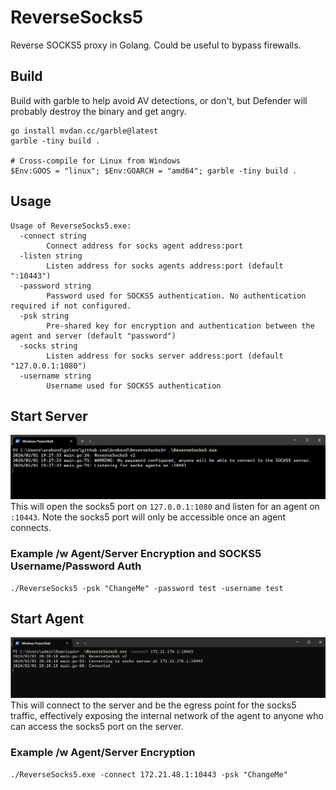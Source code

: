 # ReverseSocks5
Reverse SOCKS5 proxy in Golang. Could be useful to bypass firewalls.

## Build
Build with garble to help avoid AV detections, or don't, but Defender will probably destroy the binary and get angry.
```
go install mvdan.cc/garble@latest
garble -tiny build .

# Cross-compile for Linux from Windows
$Env:GOOS = "linux"; $Env:GOARCH = "amd64"; garble -tiny build .
```

## Usage
```
Usage of ReverseSocks5.exe:
  -connect string
        Connect address for socks agent address:port
  -listen string
        Listen address for socks agents address:port (default ":10443")
  -password string
        Password used for SOCKS5 authentication. No authentication required if not configured.
  -psk string
        Pre-shared key for encryption and authentication between the agent and server (default "password")
  -socks string
        Listen address for socks server address:port (default "127.0.0.1:1080")
  -username string
        Username used for SOCKS5 authentication
```

## Start Server
![Example starting the server](imgs/run_server.png)
This will open the socks5 port on `127.0.0.1:1080` and listen for an agent on `:10443`. Note the socks5 port will only be accessible once an agent connects.
### Example /w Agent/Server Encryption and SOCKS5 Username/Password Auth
```
./ReverseSocks5 -psk "ChangeMe" -password test -username test
```


## Start Agent
![Example starting the agent](imgs/run_agent.png)
This will connect to the server and be the egress point for the socks5 traffic, effectively exposing the internal network of the agent to anyone who can access the socks5 port on the server.
### Example /w Agent/Server Encryption
```
./ReverseSocks5.exe -connect 172.21.48.1:10443 -psk "ChangeMe"
```
